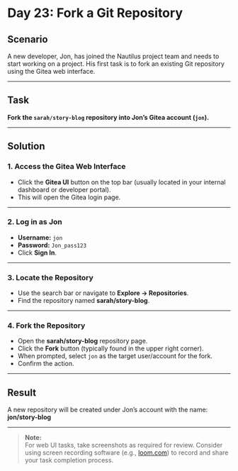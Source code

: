 # Day 23: Fork a Git Repository

## Scenario

A new developer, Jon, has joined the Nautilus project team and needs to start working on a project. His first task is to fork an existing Git repository using the Gitea web interface.

---

## Task

**Fork the `sarah/story-blog` repository into Jon’s Gitea account (`jon`).**

---

## Solution

### 1. Access the Gitea Web Interface

- Click the **Gitea UI** button on the top bar (usually located in your internal dashboard or developer portal).
- This will open the Gitea login page.

---

### 2. Log in as Jon

- **Username:** `jon`
- **Password:** `Jon_pass123`
- Click **Sign In**.

---

### 3. Locate the Repository

- Use the search bar or navigate to **Explore → Repositories**.
- Find the repository named **sarah/story-blog**.

---

### 4. Fork the Repository

- Open the **sarah/story-blog** repository page.
- Click the **Fork** button (typically found in the upper right corner).
- When prompted, select `jon` as the target user/account for the fork.
- Confirm the action.

---

## Result

A new repository will be created under Jon’s account with the name:  
**jon/story-blog**

---

> **Note:**  
> For web UI tasks, take screenshots as required for review. Consider using screen recording software (e.g., [loom.com](https://www.loom.com/)) to record and share your task completion process.
